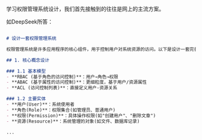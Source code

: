 学习权限管理系统设计，我们首先接触到的往往是网上的主流方案。

如DeepSeek所答：


``` markdown

# 设计一套权限管理系统

权限管理系统是许多应用程序的核心组件，用于控制用户对系统资源的访问。以下是设计一套完善的权限管理系统的关键步骤和考虑因素：

## 1. 核心概念设计

### 1.1 基本模型
- **RBAC (基于角色的访问控制)**：用户→角色→权限
- **ABAC (基于属性的访问控制)**：更细粒度，基于用户/资源属性
- **ACL (访问控制列表)**：直接定义用户-资源关系

### 1.2 主要实体
- **用户(User)**：系统使用者
- **角色(Role)**：权限集合(如管理员、普通用户)
- **权限(Permission)**：具体操作权限(如"创建用户"、"删除文章")
- **资源(Resource)**：系统管理的对象(如文件、数据库记录)

...

```





